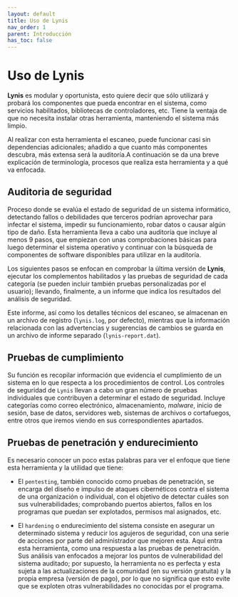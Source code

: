 ```yaml
---
layout: default
title: Uso de Lynis
nav_order: 1
parent: Introducción
has_toc: false
---
```


# Uso de Lynis

**Lynis** es modular y oportunista, esto quiere decir que sólo utilizará y probará los componentes que pueda encontrar en el sistema, como servicios habilitados, bibliotecas de controladores, etc. Tiene la ventaja de que no necesita instalar otras herramienta, manteniendo el sistema más limpio.

Al realizar con esta herramienta el escaneo, puede funcionar casi sin dependencias adicionales; añadido a que cuanto más componentes descubra, más extensa será la auditoría.A continuación se da una breve explicación de terminología, procesos que realiza esta herramienta y a qué va enfocada.


## Auditoria de seguridad

Proceso donde se evalúa el estado de seguridad de un sistema informático, detectando fallos o debilidades que terceros podrían aprovechar para infectar el sistema, impedir su funcionamiento, robar datos o causar algún tipo de daño. Esta herramienta lleva a cabo una auditoría que incluye al menos 9 pasos, que empiezan con unas comprobaciones básicas para luego determinar el sistema operativo y continuar con la búsqueda de componentes de software disponibles para utilizar en la auditoría.

Los siguientes pasos se enfocan en comprobar la última versión de **Lynis**, ejecutar los complementos habilitados y las pruebas de seguridad de cada categoría (se pueden incluir también pruebas personalizadas por el usuario); llevando, finalmente, a un informe que indica los resultados del análisis de seguridad.

Este informe, así como los detalles técnicos del escaneo, se almacenan en un archivo de registro (`lynis.log`, por defecto), mientras que la información relacionada con las advertencias y sugerencias de cambios se guarda en un archivo de informe separado (`lynis-report.dat`).

## Pruebas de cumplimiento

Su función es recopilar información que evidencia el cumplimiento de un sistema en lo que respecta a los procedimientos de control. Los controles de seguridad de `Lynis` llevan a cabo un gran número de pruebas individuales que contribuyen a determinar el estado de seguridad. Incluye categorías como correo electrónico, almacenamiento, *malware*, inicio de sesión, base de datos, servidores web, sistemas de archivos o cortafuegos, entre otros que iremos viendo en sus correspondientes apartados. 

## Pruebas de penetración y endurecimiento

Es necesario conocer un poco estas palabras para ver el enfoque que tiene esta herramienta y la utilidad que tiene:

- El `pentesting`, también conocido como pruebas de penetración, se encarga del diseño e impulso de ataques cibernéticos contra el sistema de una organización o individual, con el objetivo de detectar cuáles son sus vulnerabilidades; comprobando puertos abiertos, fallos en los programas que puedan ser explotados, permisos mal asignados, etc.

- El `hardening` o endurecimiento del sistema consiste en asegurar un determinado sistema y reducir los agujeros de seguridad, con una serie de acciones por parte del administrador que mejoren esta. Aquí entra esta herramienta, como una respuesta a las pruebas de penetración. Sus análisis van enfocados a mejorar los puntos de vulnerabilidad del sistema auditado; por supuesto, la herramienta no es perfecta y esta sujeta a las actualizaciones de la comunidad (en su versión gratuita) y la propia empresa (versión de pago), por lo que no significa que esto evite que se exploten otras vulnerabilidades no conocidas por el programa.